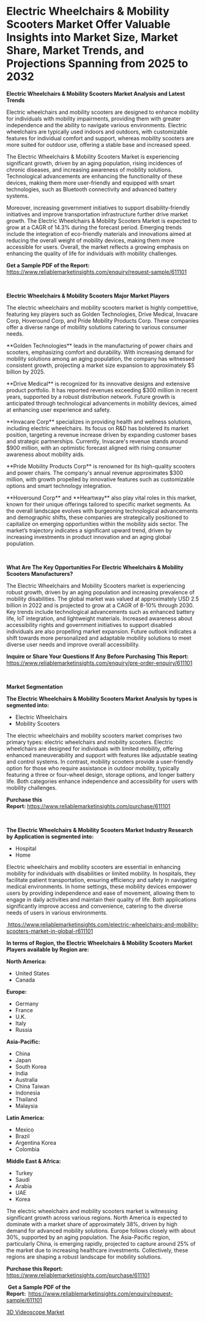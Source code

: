 <p><h1>Electric Wheelchairs & Mobility Scooters Market Offer Valuable Insights into Market Size, Market Share, Market Trends, and Projections Spanning from 2025 to 2032</h1></p><p><strong>Electric Wheelchairs & Mobility Scooters Market Analysis and Latest Trends</strong></p>
<p><p>Electric wheelchairs and mobility scooters are designed to enhance mobility for individuals with mobility impairments, providing them with greater independence and the ability to navigate various environments. Electric wheelchairs are typically used indoors and outdoors, with customizable features for individual comfort and support, whereas mobility scooters are more suited for outdoor use, offering a stable base and increased speed.</p><p>The Electric Wheelchairs & Mobility Scooters Market is experiencing significant growth, driven by an aging population, rising incidences of chronic diseases, and increasing awareness of mobility solutions. Technological advancements are enhancing the functionality of these devices, making them more user-friendly and equipped with smart technologies, such as Bluetooth connectivity and advanced battery systems. </p><p>Moreover, increasing government initiatives to support disability-friendly initiatives and improve transportation infrastructure further drive market growth. The Electric Wheelchairs & Mobility Scooters Market is expected to grow at a CAGR of 14.3% during the forecast period. Emerging trends include the integration of eco-friendly materials and innovations aimed at reducing the overall weight of mobility devices, making them more accessible for users. Overall, the market reflects a growing emphasis on enhancing the quality of life for individuals with mobility challenges.</p></p>
<p><strong>Get a Sample PDF of the Report:&nbsp;</strong> <a href="https://www.reliablemarketinsights.com/enquiry/request-sample/611101?utm_campaign=2206&utm_medium=2&utm_source=Github&utm_content=ia&utm_term=23032025&utm_id=electric-wheelchairs-mobility-scooters">https://www.reliablemarketinsights.com/enquiry/request-sample/611101</a></p>
<p>&nbsp;</p>
<p><strong>Electric Wheelchairs & Mobility Scooters Major Market Players</strong></p>
<p><p>The electric wheelchairs and mobility scooters market is highly competitive, featuring key players such as Golden Technologies, Drive Medical, Invacare Corp, Hoveround Corp, and Pride Mobility Products Corp. These companies offer a diverse range of mobility solutions catering to various consumer needs.</p><p>**Golden Technologies** leads in the manufacturing of power chairs and scooters, emphasizing comfort and durability. With increasing demand for mobility solutions among an aging population, the company has witnessed consistent growth, projecting a market size expansion to approximately $5 billion by 2025.</p><p>**Drive Medical** is recognized for its innovative designs and extensive product portfolio. It has reported revenues exceeding $300 million in recent years, supported by a robust distribution network. Future growth is anticipated through technological advancements in mobility devices, aimed at enhancing user experience and safety.</p><p>**Invacare Corp** specializes in providing health and wellness solutions, including electric wheelchairs. Its focus on R&D has bolstered its market position, targeting a revenue increase driven by expanding customer bases and strategic partnerships. Currently, Invacare's revenue stands around $900 million, with an optimistic forecast aligned with rising consumer awareness about mobility aids.</p><p>**Pride Mobility Products Corp** is renowned for its high-quality scooters and power chairs. The company's annual revenue approximates $300 million, with growth propelled by innovative features such as customizable options and smart technology integration.</p><p>**Hoveround Corp** and **Heartway** also play vital roles in this market, known for their unique offerings tailored to specific market segments. As the overall landscape evolves with burgeoning technological advancements and demographic shifts, these companies are strategically positioned to capitalize on emerging opportunities within the mobility aids sector. The market’s trajectory indicates a significant upward trend, driven by increasing investments in product innovation and an aging global population.</p></p>
<p>&nbsp;</p>
<p><strong>What Are The Key Opportunities For Electric Wheelchairs & Mobility Scooters Manufacturers?</strong></p>
<p><p>The Electric Wheelchairs and Mobility Scooters market is experiencing robust growth, driven by an aging population and increasing prevalence of mobility disabilities. The global market was valued at approximately USD 2.5 billion in 2022 and is projected to grow at a CAGR of 8-10% through 2030. Key trends include technological advancements such as enhanced battery life, IoT integration, and lightweight materials. Increased awareness about accessibility rights and government initiatives to support disabled individuals are also propelling market expansion. Future outlook indicates a shift towards more personalized and adaptable mobility solutions to meet diverse user needs and improve overall accessibility.</p></p>
<p><strong>Inquire or Share Your Questions If Any Before Purchasing This Report:</strong> <a href="https://www.reliablemarketinsights.com/enquiry/pre-order-enquiry/611101?utm_campaign=2206&utm_medium=2&utm_source=Github&utm_content=ia&utm_term=23032025&utm_id=electric-wheelchairs-mobility-scooters">https://www.reliablemarketinsights.com/enquiry/pre-order-enquiry/611101</a></p>
<p>&nbsp;</p>
<p><strong>Market Segmentation</strong></p>
<p><strong>The Electric Wheelchairs & Mobility Scooters Market Analysis by types is segmented into:</strong></p>
<p><ul><li>Electric Wheelchairs</li><li>Mobility Scooters</li></ul></p>
<p><p>The electric wheelchairs and mobility scooters market comprises two primary types: electric wheelchairs and mobility scooters. Electric wheelchairs are designed for individuals with limited mobility, offering enhanced maneuverability and support with features like adjustable seating and control systems. In contrast, mobility scooters provide a user-friendly option for those who require assistance in outdoor mobility, typically featuring a three or four-wheel design, storage options, and longer battery life. Both categories enhance independence and accessibility for users with mobility challenges.</p></p>
<p><strong>Purchase this Report:&nbsp;</strong><a href="https://www.reliablemarketinsights.com/purchase/611101?utm_campaign=2206&utm_medium=2&utm_source=Github&utm_content=ia&utm_term=23032025&utm_id=electric-wheelchairs-mobility-scooters">https://www.reliablemarketinsights.com/purchase/611101</a></p>
<p>&nbsp;</p>
<p><strong>The Electric Wheelchairs & Mobility Scooters Market Industry Research by Application is segmented into:</strong></p>
<p><ul><li>Hospital</li><li>Home</li></ul></p>
<p><p>Electric wheelchairs and mobility scooters are essential in enhancing mobility for individuals with disabilities or limited mobility. In hospitals, they facilitate patient transportation, ensuring efficiency and safety in navigating medical environments. In home settings, these mobility devices empower users by providing independence and ease of movement, allowing them to engage in daily activities and maintain their quality of life. Both applications significantly improve access and convenience, catering to the diverse needs of users in various environments.</p></p>
<p><a href="https://www.reliablemarketinsights.com/electric-wheelchairs-and-mobility-scooters-market-in-global-r611101?utm_campaign=2206&utm_medium=2&utm_source=Github&utm_content=ia&utm_term=23032025&utm_id=electric-wheelchairs-mobility-scooters">&nbsp;https://www.reliablemarketinsights.com/electric-wheelchairs-and-mobility-scooters-market-in-global-r611101</a></p>
<p><strong>In terms of Region, the Electric Wheelchairs & Mobility Scooters Market Players available by Region are:</strong></p>
<p>
    <p> <strong> North America: </strong>
        <ul>
            <li>United States</li>
            <li>Canada</li>
        </ul>
        </p> 
    <p> <strong> Europe: </strong>
        <ul>
            <li>Germany</li>
            <li>France</li>
            <li>U.K.</li>
            <li>Italy</li>
            <li>Russia</li>
        </ul>
        </p> 
    <p> <strong> Asia-Pacific: </strong>
        <ul>
            <li>China</li>
            <li>Japan</li>
            <li>South Korea</li>
            <li>India</li>
            <li>Australia</li>
            <li>China Taiwan</li>
            <li>Indonesia</li>
            <li>Thailand</li>
            <li>Malaysia</li>
        </ul>
        </p> 
    <p> <strong> Latin America: </strong>
        <ul>
            <li>Mexico</li>
            <li>Brazil</li>
            <li>Argentina Korea</li>
            <li>Colombia</li>
        </ul>
        </p> 
    <p> <strong> Middle East & Africa: </strong>
        <ul>
            <li>Turkey</li>
            <li>Saudi</li>
            <li>Arabia</li>
            <li>UAE</li>
            <li>Korea</li>
        </ul>
    </p>
    </p>
<p><p>The electric wheelchairs and mobility scooters market is witnessing significant growth across various regions. North America is expected to dominate with a market share of approximately 38%, driven by high demand for advanced mobility solutions. Europe follows closely with about 30%, supported by an aging population. The Asia-Pacific region, particularly China, is emerging rapidly, projected to capture around 25% of the market due to increasing healthcare investments. Collectively, these regions are shaping a robust landscape for mobility solutions.</p></p>
<p><strong>Purchase this Report: </strong><a href="https://www.reliablemarketinsights.com/purchase/611101?utm_campaign=2206&utm_medium=2&utm_source=Github&utm_content=ia&utm_term=23032025&utm_id=electric-wheelchairs-mobility-scooters">https://www.reliablemarketinsights.com/purchase/611101</a></p>
<p>&nbsp;<strong>Get a Sample PDF of the Report:&nbsp;&nbsp;</strong><a href="https://www.reliablemarketinsights.com/enquiry/request-sample/611101?utm_campaign=2206&utm_medium=2&utm_source=Github&utm_content=ia&utm_term=23032025&utm_id=electric-wheelchairs-mobility-scooters">https://www.reliablemarketinsights.com/enquiry/request-sample/611101</a></p>
<p><strong></strong></p>
<p><p><a href="https://github.com/wwwkeltoum/Market-Research-Report-List-5/blob/main/3d-videoscope-market.md?utm_campaign=2206&utm_medium=2&utm_source=Github&utm_content=ia&utm_term=23032025&utm_id=electric-wheelchairs-mobility-scooters">3D Videoscope Market</a></p></p>